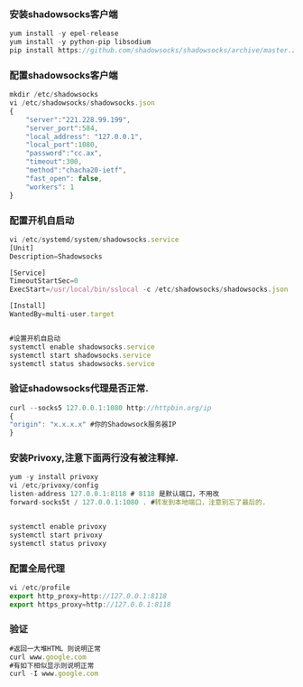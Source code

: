 ### 安装shadowsocks客户端

```javascript
yum install -y epel-release
yum install -y python-pip libsodium
pip install https://github.com/shadowsocks/shadowsocks/archive/master.zip -U
```

### 配置shadowsocks客户端

```javascript
mkdir /etc/shadowsocks
vi /etc/shadowsocks/shadowsocks.json
{
    "server":"221.228.99.199",
    "server_port":584,
    "local_address": "127.0.0.1",
    "local_port":1080,
    "password":"cc.ax",
    "timeout":300,
    "method":"chacha20-ietf",
    "fast_open": false,
    "workers": 1
}
```

### 配置开机自启动

```javascript
vi /etc/systemd/system/shadowsocks.service
[Unit]
Description=Shadowsocks

[Service]
TimeoutStartSec=0
ExecStart=/usr/local/bin/sslocal -c /etc/shadowsocks/shadowsocks.json

[Install]
WantedBy=multi-user.target


#设置开机自启动
systemctl enable shadowsocks.service
systemctl start shadowsocks.service
systemctl status shadowsocks.service
```

### 验证shadowsocks代理是否正常.

```javascript
curl --socks5 127.0.0.1:1080 http://httpbin.org/ip
{
"origin": "x.x.x.x" #你的Shadowsock服务器IP
}
```

### 安装Privoxy,注意下面两行没有被注释掉.

```javascript
yum -y install privoxy
vi /etc/privoxy/config
listen-address 127.0.0.1:8118 # 8118 是默认端口，不用改  
forward-socks5t / 127.0.0.1:1080 . #转发到本地端口，注意别忘了最后的.


systemctl enable privoxy
systemctl start privoxy
systemctl status privoxy
```

### 配置全局代理

```javascript
vi /etc/profile
export http_proxy=http://127.0.0.1:8118
export https_proxy=http://127.0.0.1:8118
```

### 验证

```javascript
#返回一大堆HTML 则说明正常
curl www.google.com
#有如下相似显示则说明正常
curl -I www.google.com
```

